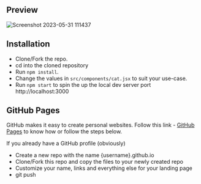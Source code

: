 ## Preview


![Screenshot 2023-05-31 111437](https://github.com/satya042/To-Do-App/assets/80916678/10786101-33ee-4677-b3d6-df97ebeb67ca)


## Installation

- Clone/Fork the repo.
- cd into the cloned repository
- Run `npm install`.
- Change the values in `src/components/cat.jsx` to suit your use-case.
- Run `npm start` to spin the up the local dev server port http://localhost:3000

## GitHub Pages

GitHub makes it easy to create personal websites. Follow this link - [GitHub Pages](https://pages.github.com/) to know how or follow the steps below.

If you already have a GitHub profile (obviously)

- Create a new repo with the name {username}.github.io
- Clone/Fork this repo and copy the files to your newly created repo
- Customize your name, links and everything else for your landing page
- git push
